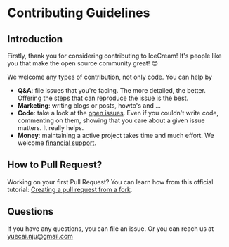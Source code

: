 # Contributing Guidelines

## Introduction
Firstly, thank you for considering contributing to IceCream! It's people like you that make the open source community great! 😊

We welcome any types of contribution, not only code. You can help by

- **Q&A**: file issues that you're facing. The more detailed, the better. Offering the steps that can reproduce the issue is the best.
- **Marketing**: writing blogs or posts, howto's and ...
- **Code**: take a look at the [open issues](https://github.com/caiyue1993/IceCream/issues). Even if you couldn't write code, commenting on them, showing that you care about a given issue matters. It really helps.
- **Money**: maintaining a active project takes time and much effort. We welcome [financial support](https://github.com/caiyue1993/IceCream#donation).

## How to Pull Request?

Working on your first Pull Request? You can learn how from this official tutorial: [Creating a pull request from a fork](https://help.github.com/articles/creating-a-pull-request-from-a-fork/).

## Questions

If you have any questions, you can file an issue. Or you can reach us at yuecai.nju@gmail.com






